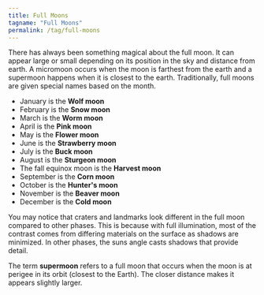 ```yaml
---
title: Full Moons
tagname: "Full Moons"
permalink: /tag/full-moons
---
```


There has always been something magical about the full moon. It can appear large or small depending on its position in the sky and distance from earth. A micromoon occurs when the moon is farthest from the earth and a supermoon happens when it is closest to the earth. Traditionally, full moons are given special names based on the month.

- January is the __Wolf moon__
- February is the __Snow moon__
- March is the __Worm moon__
- April is the __Pink moon__
- May is the __Flower moon__
- June is the __Strawberry moon__
- July is the __Buck moon__
- August is the __Sturgeon moon__
- The fall equinox moon is the __Harvest moon__
- September is the __Corn moon__
- October is the __Hunter's moon__
- November is the __Beaver moon__
- December is the __Cold moon__

You may notice that craters and landmarks look different in the full moon compared to other phases. This is because with full illumination, most of the contrast comes from differing materials on the surface as shadows are minimized. In other phases, the suns angle casts shadows that provide detail.

The term **supermoon** refers to a full moon that occurs when the moon is at perigee in its orbit (closest to the Earth). The closer distance makes it appears slightly larger.